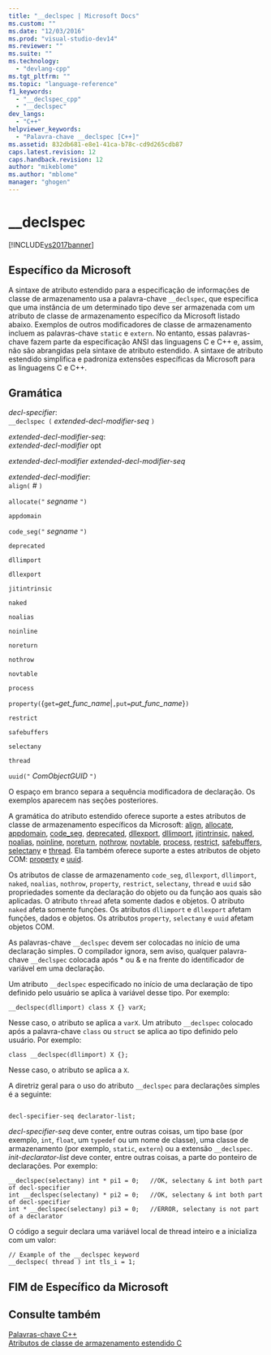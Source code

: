 ```yaml
---
title: "__declspec | Microsoft Docs"
ms.custom: ""
ms.date: "12/03/2016"
ms.prod: "visual-studio-dev14"
ms.reviewer: ""
ms.suite: ""
ms.technology: 
  - "devlang-cpp"
ms.tgt_pltfrm: ""
ms.topic: "language-reference"
f1_keywords: 
  - "__declspec_cpp"
  - "__declspec"
dev_langs: 
  - "C++"
helpviewer_keywords: 
  - "Palavra-chave __declspec [C++]"
ms.assetid: 832db681-e8e1-41ca-b78c-cd9d265cdb87
caps.latest.revision: 12
caps.handback.revision: 12
author: "mikeblome"
ms.author: "mblome"
manager: "ghogen"
---
```

# __declspec
[!INCLUDE[vs2017banner](../assembler/inline/includes/vs2017banner.md)]

## Específico da Microsoft  
 A sintaxe de atributo estendido para a especificação de informações de classe de armazenamento usa a palavra\-chave `__declspec`, que especifica que uma instância de um determinado tipo deve ser armazenada com um atributo de classe de armazenamento específico da Microsoft listado abaixo.  Exemplos de outros modificadores de classe de armazenamento incluem as palavras\-chave `static` e `extern`.  No entanto, essas palavras\-chave fazem parte da especificação ANSI das linguagens C e C\+\+ e, assim, não são abrangidas pela sintaxe de atributo estendido.  A sintaxe de atributo estendido simplifica e padroniza extensões específicas da Microsoft para as linguagens C e C\+\+.  
  
## Gramática  
 *decl\-specifier*:  
 `__declspec (`  *extended\-decl\-modifier\-seq*  `)`  
  
 *extended\-decl\-modifier\-seq*:  
 *extended\-decl\-modifier* opt  
  
 *extended\-decl\-modifier extended\-decl\-modifier\-seq*  
  
 *extended\-decl\-modifier*:  
 `align(` *\#* `)`  
  
 `allocate("` *segname* `")`  
  
 `appdomain`  
  
 `code_seg("` *segname* `")`  
  
 `deprecated`  
  
 `dllimport`  
  
 `dllexport`  
  
 `jitintrinsic`  
  
 `naked`  
  
 `noalias`  
  
 `noinline`  
  
 `noreturn`  
  
 `nothrow`  
  
 `novtable`  
  
 `process`  
  
 `property(`{`get=`*get\_func\_name*&#124;`,put=`*put\_func\_name*}`)`  
  
 `restrict`  
  
 `safebuffers`  
  
 `selectany`  
  
 `thread`  
  
 `uuid("` *ComObjectGUID* `")`  
  
 O espaço em branco separa a sequência modificadora de declaração.  Os exemplos aparecem nas seções posteriores.  
  
 A gramática do atributo estendido oferece suporte a estes atributos de classe de armazenamento específicos da Microsoft: [align](../cpp/align-cpp.md), [allocate](../Topic/allocate.md), [appdomain](../Topic/appdomain.md), [code\_seg](../cpp/code-seg-declspec.md), [deprecated](../cpp/deprecated-cpp.md), [dllexport](../cpp/dllexport-dllimport.md), [dllimport](../cpp/dllexport-dllimport.md), [jitintrinsic](../cpp/jitintrinsic.md), [naked](../Topic/naked%20\(C++\).md), [noalias](../cpp/noalias.md), [noinline](../cpp/noinline.md), [noreturn](../cpp/noreturn.md), [nothrow](../Topic/nothrow%20\(C++\).md), [novtable](../cpp/novtable.md), [process](../cpp/process.md), [restrict](../cpp/restrict.md), [safebuffers](../Topic/safebuffers.md), [selectany](../cpp/selectany.md) e [thread](../cpp/thread.md).  Ela também oferece suporte a estes atributos de objeto COM: [property](../cpp/property-cpp.md) e [uuid](../cpp/uuid-cpp.md).  
  
 Os atributos de classe de armazenamento `code_seg`, `dllexport`, `dllimport`, `naked`, `noalias`, `nothrow`, `property`, `restrict`, `selectany`, `thread` e `uuid` são propriedades somente da declaração do objeto ou da função aos quais são aplicadas.  O atributo `thread` afeta somente dados e objetos.  O atributo `naked` afeta somente funções.  Os atributos `dllimport` e `dllexport` afetam funções, dados e objetos.  Os atributos `property`, `selectany` e `uuid` afetam objetos COM.  
  
 As palavras\-chave `__declspec` devem ser colocadas no início de uma declaração simples.  O compilador ignora, sem aviso, qualquer palavra\-chave `__declspec` colocada após \* ou & e na frente do identificador de variável em uma declaração.  
  
 Um atributo `__declspec` especificado no início de uma declaração de tipo definido pelo usuário se aplica à variável desse tipo.  Por exemplo:  
  
```  
__declspec(dllimport) class X {} varX;  
```  
  
 Nesse caso, o atributo se aplica a `varX`.  Um atributo `__declspec` colocado após a palavra\-chave `class` ou `struct` se aplica ao tipo definido pelo usuário.  Por exemplo:  
  
```  
class __declspec(dllimport) X {};  
```  
  
 Nesse caso, o atributo se aplica a `X`.  
  
 A diretriz geral para o uso do atributo `__declspec` para declarações simples é a seguinte:  
  
```  
  
decl-specifier-seq declarator-list;  
```  
  
 *decl\-specifier\-seq* deve conter, entre outras coisas, um tipo base \(por exemplo,  `int`, `float`, um `typedef` ou um nome de classe\), uma classe de armazenamento \(por exemplo,  `static`, `extern`\) ou a extensão `__declspec`.  *init\-declarator\-list* deve conter, entre outras coisas, a parte do ponteiro de declarações.  Por exemplo:  
  
```  
__declspec(selectany) int * pi1 = 0;   //OK, selectany & int both part of decl-specifier  
int __declspec(selectany) * pi2 = 0;   //OK, selectany & int both part of decl-specifier  
int * __declspec(selectany) pi3 = 0;   //ERROR, selectany is not part of a declarator  
```  
  
 O código a seguir declara uma variável local de thread inteiro e a inicializa com um valor:  
  
```  
// Example of the __declspec keyword  
__declspec( thread ) int tls_i = 1;  
```  
  
## FIM de Específico da Microsoft  
  
## Consulte também  
 [Palavras\-chave C\+\+](../cpp/keywords-cpp.md)   
 [Atributos de classe de armazenamento estendido C](../c-language/c-extended-storage-class-attributes.md)